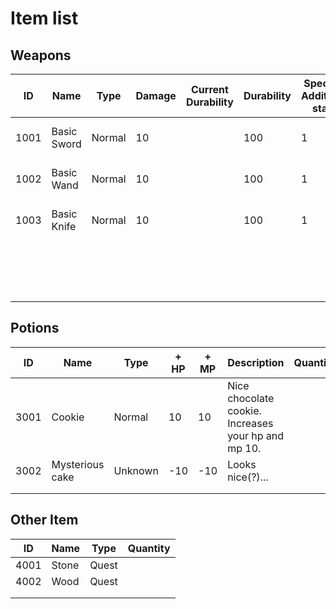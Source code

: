 # Item list

## Weapons

| ID   | Name        | Type   | Damage | Current Durability | Durability | Special Addition stat | Special Type | Description         | State |
|------|-------------|--------|--------|--------------------|------------|-----------------------|--------------|---------------------|-------|
| 1001 | Basic Sword | Normal | 10     |                    | 100        | 1                     | Strength     | Just a normal sword |       |
| 1002 | Basic Wand  | Normal | 10     |                    | 100        | 1                     | Wisdom       | Just a normal wand  |       |
| 1003 | Basic Knife | Normal | 10     |                    | 100        | 1                     | Agility      | Just a normal knife |       |
|      |             |        |        |                    |            |                       |              |                     |       |
|      |             |        |        |                    |            |                       |              |                     |       |
|      |             |        |        |                    |            |                       |              |                     |       |
|      |             |        |        |                    |            |                       |              |                     |       |
|      |             |        |        |                    |            |                       |              |                     |       |
|      |             |        |        |                    |            |                       |              |                     |       |
|      |             |        |        |                    |            |                       |              |                     |       |
|      |             |        |        |                    |            |                       |              |                     |       |
|      |             |        |        |                    |            |                       |              |                     |       |
|      |             |        |        |                    |            |                       |              |                     |       |
|      |             |        |        |                    |            |                       |              |                     |       |
|      |             |        |        |                    |            |                       |              |                     |       |
|      |             |        |        |                    |            |                       |              |                     |       |
|      |             |        |        |                    |            |                       |              |                     |       |
|      |             |        |        |                    |            |                       |              |                     |       |
|      |             |        |        |                    |            |                       |              |                     |       |

## Potions

| ID   | Name            | Type    | + HP | + MP | Description                                         | Quantity |
|------|-----------------|---------|------|------|-----------------------------------------------------|----------|
| 3001 | Cookie          | Normal  | 10   | 10   | Nice chocolate cookie. Increases your hp and mp 10. |          |
| 3002 | Mysterious cake | Unknown | -10  | -10  | Looks nice(?)...                                    |          |
|      |                 |         |      |      |                                                     |          |
|      |                 |         |      |      |                                                     |          |

## Other Item

| ID   | Name  | Type  | Quantity |
|------|-------|-------|----------|
| 4001 | Stone | Quest |          |
| 4002 | Wood  | Quest |          |
|      |       |       |          |
|      |       |       |          |
